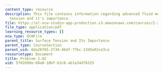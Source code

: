 ```yaml
---
content_type: resource
description: This file contains information regarding advanced fluid mechanics, surface
  tension and it's importance.
file: https://ol-ocw-studio-app-production.s3.amazonaws.com/courses/2-25-advanced-fluid-mechanics-fall-2013/5f02698e68a010bfb3c6ab1a34d76325_MIT2_25F13_Problem2.02.pdf
file_type: application/pdf
learning_resource_types: []
ocw_type: OCWFile
parent_title: Surface Tension and Its Importance
parent_type: CourseSection
parent_uid: 8da28f65-2f34-46df-77bc-23d5e02ce3ca
resourcetype: Document
title: Problem 2.02
uid: 5f02698e-68a0-10bf-b3c6-ab1a34d76325
---
```

